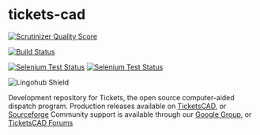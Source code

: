 tickets-cad
===========

[![Scrutinizer Quality Score](https://scrutinizer-ci.com/g/khoegenauer/tickets-cad/badges/quality-score.png?s=72bee213415086aea5fc5557e7cc7941b072bfe4)](https://scrutinizer-ci.com/g/khoegenauer/tickets-cad/)

[![Build Status](https://travis-ci.org/khoegenauer/tickets-cad.png)](https://travis-ci.org/khoegenauer/tickets-cad)


[![Selenium Test Status](https://saucelabs.com/buildstatus/khoegenauer)](https://saucelabs.com/u/khoegenauer)
[![Selenium Test Status](https://saucelabs.com/browser-matrix/khoegenauer.svg)](https://saucelabs.com/u/khoegenauer)  


![Lingohub Shield](https://lingohub.com/khoegenauer/tickets-cad/shield_454fb697-c7fc-43d6-ad4d-aeef5151159b.png "Lingohub Shield")

  Development repository for Tickets, the open source computer-aided dispatch program.
Production releases available on [TicketsCAD](http://www.ticketscad.org/), or [Sourceforge](http://sourceforge.net/projects/openises/files/)
  Community support is available through our [Google Group](https://groups.google.com/forum/#!forum/open-source-cad), or [TicketsCAD Forums](http://www.ticketscad.org/tcforums)
